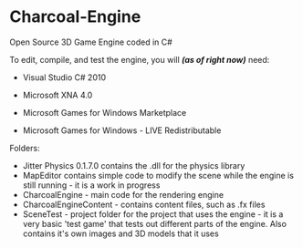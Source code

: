 # Charcoal-Engine
Open Source 3D Game Engine coded in C#

To edit, compile, and test the engine, you will ***(as of right now)*** need:

* Visual Studio C# 2010

* Microsoft XNA 4.0

* Microsoft Games for Windows Marketplace

* Microsoft Games for Windows - LIVE Redistributable

Folders:

* Jitter Physics 0.1.7.0 contains the .dll for the physics library
* MapEditor contains simple code to modify the scene while 
            the engine is still running - it is a work in progress
* CharcoalEngine - main code for the rendering engine
* CharcoalEngineContent - contains content files, such as .fx files
* SceneTest - project folder for the project that uses the engine - 
            it is a very basic 'test game' that tests out different
            parts of the engine. Also contains it's own images and 
            3D models that it uses
